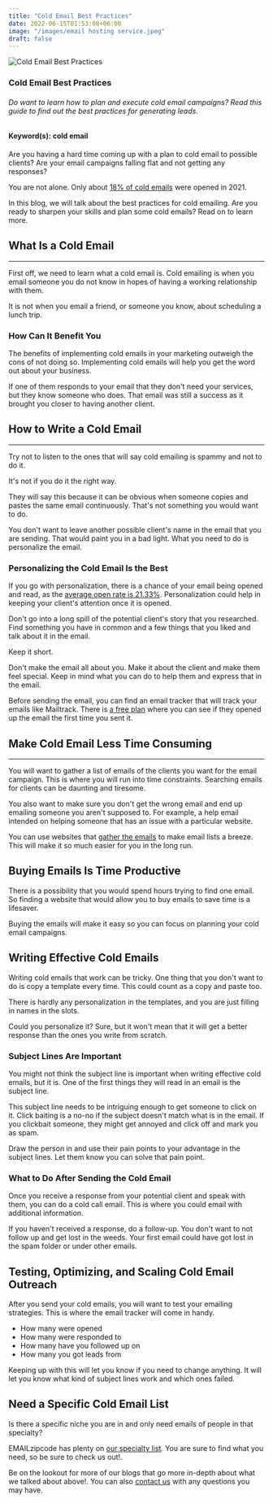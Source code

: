 ```yaml
---
title: "Cold Email Best Practices"
date: 2022-06-15T01:53:08+06:00
image: "/images/email hosting service.jpeg"
draft: false
---
```


![Cold Email Best Practices](/images/email-hosting-service.jpeg)
### Cold Email Best Practices

###### Do want to learn how to plan and execute cold email campaigns? Read this guide to find out the best practices for generating leads.

#### Keyword(s): cold email

Are you having a hard time coming up with a plan to cold email to possible clients? Are your email campaigns falling flat and not getting any responses?

You are not alone. Only about [18% of cold emails](https://www.writecream.com/top-10-cold-email-statistics-that-will-blow-your-mind/#:~:text=Open%20Rates,-The%20global%20average&text=In%202021%2C%20the%20average%20open,is%20considered%20good%20for%20business.) were opened in 2021.

In this blog, we will talk about the best practices for cold emailing. Are you ready to sharpen your skills and plan some cold emails? Read on to learn more.

## What Is a Cold Email
--------------------

First off, we need to learn what a cold email is. Cold emailing is when you email someone you do not know in hopes of having a working relationship with them.

It is not when you email a friend, or someone you know, about scheduling a lunch trip.

### How Can It Benefit You

The benefits of implementing cold emails in your marketing outweigh the cons of not doing so. Implementing cold emails will help you get the word out about your business.

If one of them responds to your email that they don't need your services, but they know someone who does. That email was still a success as it brought you closer to having another client.

## How to Write a Cold Email
-------------------------

Try not to listen to the ones that will say cold emailing is spammy and not to do it.

It's not if you do it the right way.

They will say this because it can be obvious when someone copies and pastes the same email continuously. That's not something you would want to do.

You don't want to leave another possible client's name in the email that you are sending. That would paint you in a bad light. What you need to do is personalize the email.

### Personalizing the Cold Email Is the Best

If you go with personalization, there is a chance of your email being opened and read, as the [average open rate is 21.33%](https://mailchimp.com/resources/email-marketing-benchmarks/#:~:text=Here%20are%20a%20few%20examples%20of%20successful%20open,rate%20for%20all%20industries%20we%20analyzed%20is%2021.33%25.). Personalization could help in keeping your client's attention once it is opened.

Don't go into a long spill of the potential client's story that you researched. Find something you have in common and a few things that you liked and talk about it in the email.

Keep it short.

Don't make the email all about you. Make it about the client and make them feel special. Keep in mind what you can do to help them and express that in the email.

Before sending the email, you can find an email tracker that will track your emails like Mailtrack. There is [a free plan](https://mailtrack.io/en/pricing) where you can see if they opened up the email the first time you sent it.

## Make Cold Email Less Time Consuming
-----------------------------------

You will want to gather a list of emails of the clients you want for the email campaign. This is where you will run into time constraints. Searching emails for clients can be daunting and tiresome.

You also want to make sure you don't get the wrong email and end up emailing someone you aren't supposed to. For example, a help email intended on helping someone that has an issue with a particular website.

You can use websites that [gather the emails](https://emailzipcode.net/buy-email-addresses.php) to make email lists a breeze. This will make it so much easier for you in the long run.

Buying Emails Is Time Productive
--------------------------------

There is a possibility that you would spend hours trying to find one email. So finding a website that would allow you to buy emails to save time is a lifesaver.

Buying the emails will make it easy so you can focus on planning your cold email campaigns.

Writing Effective Cold Emails
-----------------------------

Writing cold emails that work can be tricky. One thing that you don't want to do is copy a template every time. This could count as a copy and paste too.

There is hardly any personalization in the templates, and you are just filling in names in the slots.

Could you personalize it? Sure, but it won't mean that it will get a better response than the ones you write from scratch.

### Subject Lines Are Important

You might not think the subject line is important when writing effective cold emails, but it is. One of the first things they will read in an email is the subject line.

This subject line needs to be intriguing enough to get someone to click on it. Click baiting is a no-no if the subject doesn't match what is in the email. If you clickbait someone, they might get annoyed and click off and mark you as spam.

Draw the person in and use their pain points to your advantage in the subject lines. Let them know you can solve that pain point.

### What to Do After Sending the Cold Email

Once you receive a response from your potential client and speak with them, you can do a cold call email. This is where you could email with additional information.

If you haven't received a response, do a follow-up. You don't want to not follow up and get lost in the weeds. Your first email could have got lost in the spam folder or under other emails.

Testing, Optimizing, and Scaling Cold Email Outreach
----------------------------------------------------

After you send your cold emails, you will want to test your emailing strategies. This is where the email tracker will come in handy.

*   How many were opened
*   How many were responded to
*   How many have you followed up on
*   How many you got leads from

Keeping up with this will let you know if you need to change anything. It will let you know what kind of subject lines work and which ones failed.

Need a Specific Cold Email List
-------------------------------

Is there a specific niche you are in and only need emails of people in that specialty?

EMAILzipcode has plenty on [our specialty list](https://emailzipcode.net/specialty-lists.php). You are sure to find what you need, so be sure to check us out!.

Be on the lookout for more of our blogs that go more in-depth about what we talked about above!. You can also [contact us](https://emailzipcode.net/contact.php) with any questions you may have.